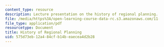 ```yaml
---
content_type: resource
description: Lecture presentation on the history of regional planning.
file: /media/https%3A/open-learning-course-data-rc.s3.amazonaws.com/11-201-gateway-to-the-profession-of-planning-fall-2010/575d73eb12a484cfb14beaecea4d2b28_MIT11_201F10_ses6_slides.pdf
file_type: application/pdf
resourcetype: Document
title: History of Regional Planning
uid: 575d73eb-12a4-84cf-b14b-eaecea4d2b28
---
```

